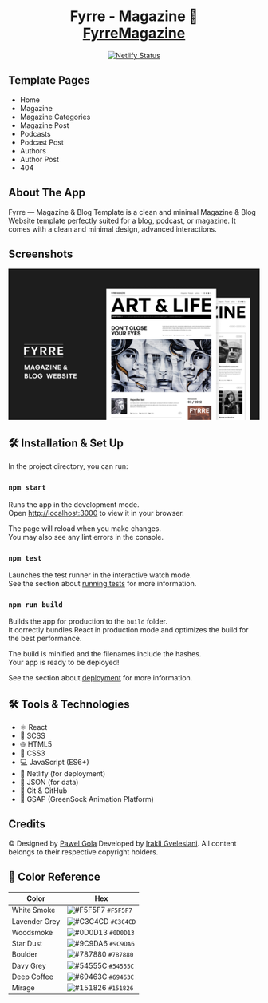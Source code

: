 <h1 align="center">
  Fyrre - Magazine 📰<br/>
  <a href="https://fyrremagazine.netlify.app" target="_blank">FyrreMagazine</a>
</h1>

<p align="center">
  <a href="https://fyrremagazine.netlify.app" target="_blank">
    <img src="https://api.netlify.com/api/v1/badges/ac95dc32-745f-48e2-8e2f-5795d50b580f/deploy-status" alt="Netlify Status" />
  </a>
</p>

## Template Pages

- Home
- Magazine
- Magazine Categories
- Magazine Post 
- Podcasts
- Podcast Post 
- Authors
- Author Post 
- 404

## About The App

Fyrre — Magazine & Blog Template is a clean and minimal Magazine & Blog Website template perfectly suited for a blog, podcast, or magazine. It comes with a clean and minimal design, advanced interactions.

## Screenshots

![Fyrre - Magazine](/public/images/Preview.png)

## 🛠 Installation & Set Up

In the project directory, you can run:

### `npm start`

Runs the app in the development mode.\
Open [http://localhost:3000](http://localhost:3000) to view it in your browser.

The page will reload when you make changes.\
You may also see any lint errors in the console.

### `npm test`

Launches the test runner in the interactive watch mode.\
See the section about [running tests](https://facebook.github.io/create-react-app/docs/running-tests) for more information.

### `npm run build`

Builds the app for production to the `build` folder.\
It correctly bundles React in production mode and optimizes the build for the best performance.

The build is minified and the filenames include the hashes.\
Your app is ready to be deployed!

See the section about [deployment](https://facebook.github.io/create-react-app/docs/deployment) for more information.

## 🛠 Tools & Technologies

- ⚛️ React
- 🎨 SCSS
- 🌐 HTML5
- 🎨 CSS3
- 💻 JavaScript (ES6+)
- 🚀 Netlify (for deployment)
- 📄 JSON (for data)
- 🐙 Git & GitHub
- 🎥 GSAP (GreenSock Animation Platform)

## Credits

© Designed by [Pawel Gola](https://templates.gola.io/template/fyrre) Developed by [Irakli Gvelesiani](https://github.com/IrakliGvelesiani). All content belongs to their respective copyright holders.

## 🎨 Color Reference

| Color          | Hex                                                                 |
| -------------- | ------------------------------------------------------------------- | 
| White Smoke    | ![#F5F5F7](https://via.placeholder.com/10/f5f5f7?text=+) `#F5F5F7`  |
| Lavender Grey  | ![#C3C4CD](https://via.placeholder.com/10/c3c4cd?text=+) `#C3C4CD`  |
| Woodsmoke      | ![#0D0D13](https://via.placeholder.com/10/0d0d13?text=+) `#0D0D13`  |
| Star Dust      | ![#9C9DA6](https://via.placeholder.com/10/9c9da6?text=+) `#9C9DA6`  |
| Boulder        | ![#787880](https://via.placeholder.com/10/787880?text=+) `#787880`  |
| Davy Grey      | ![#54555C](https://via.placeholder.com/10/54555c?text=+) `#54555C`  |
| Deep Coffee    | ![#69463C](https://via.placeholder.com/10/69463c?text=+) `#69463C`  |
| Mirage         | ![#151826](https://via.placeholder.com/10/151826?text=+) `#151826`  |

